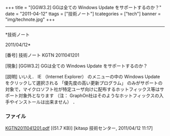 ﻿+++
title = "[GGW3.2] GGは全ての Windows Update をサポートするのか？"
date = "2011-04-12"
ttags = ["技術ノート"]
tcategories = ["tech"]
banner = "img/technote.jpg"
+++

-----------------------------------------------------------------------------------------------------------------------------

*技術ノート

2011/04/12*


[番号]
技術ノート KGTN 2011041201

[現象]
[GGW3.2] GGは全ての Windows Update をサポートするのか？

[説明]
いいえ． IE （Internet Explorer） のメニューの中の Windows Update
をクリックして選択される 「優先度の高い更新プログラム」
のみがサポートの対象で，マイクロソフト社が特定ユーザ向けに配布するホットフィックス等はサポート対象外となります
（注：
GraphOn社はそのようなホットフィックスの入手やインストールは出来ません）
．


### ファイル

 
 


[KGTN2011041201.pdf](http://techreport.kitasp.net/attachments/download/543/KGTN2011041201.pdf)
 [(51.7 KB)] [kitasp 技術センター, 2011/04/12
11:17]


 


 

